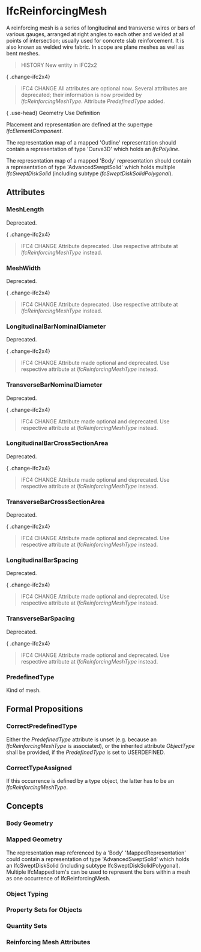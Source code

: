 # IfcReinforcingMesh

A reinforcing mesh is a series of longitudinal and transverse wires or bars of various gauges, arranged at right angles to each other and welded at all points of intersection; usually used for concrete slab reinforcement. It is also known as welded wire fabric. In scope are plane meshes as well as bent meshes.<!-- end of definition -->

> HISTORY New entity in IFC2x2

{ .change-ifc2x4}
> IFC4 CHANGE All attributes are optional now. Several attributes are deprecated; their information is now provided by _IfcReinforcingMeshType_. Attribute _PredefinedType_ added.

{ .use-head}
Geometry Use Definition

Placement and representation are defined at the supertype _IfcElementComponent_.

The representation map of a mapped 'Outline' representation should contain a representation of type 'Curve3D' which holds an _IfcPolyline_.

The representation map of a mapped 'Body' representation should contain a representation of type 'AdvancedSweptSolid' which holds multiple _IfcSweptDiskSolid_ (including subtype _IfcSweptDiskSolidPolygonal_).

## Attributes

### MeshLength
Deprecated.

{ .change-ifc2x4}
> IFC4 CHANGE Attribute deprecated. Use respective attribute at _IfcReinforcingMeshType_ instead.

### MeshWidth
Deprecated.

{ .change-ifc2x4}
> IFC4 CHANGE Attribute deprecated. Use respective attribute at _IfcReinforcingMeshType_ instead.

### LongitudinalBarNominalDiameter
Deprecated.

{ .change-ifc2x4}
> IFC4 CHANGE Attribute made optional and deprecated. Use respective attribute at _IfcReinforcingMeshType_ instead.

### TransverseBarNominalDiameter
Deprecated.

{ .change-ifc2x4}
> IFC4 CHANGE Attribute made optional and deprecated. Use respective attribute at _IfcReinforcingMeshType_ instead.

### LongitudinalBarCrossSectionArea
Deprecated.

{ .change-ifc2x4}
> IFC4 CHANGE Attribute made optional and deprecated. Use respective attribute at _IfcReinforcingMeshType_ instead.

### TransverseBarCrossSectionArea
Deprecated.

{ .change-ifc2x4}
> IFC4 CHANGE Attribute made optional and deprecated. Use respective attribute at _IfcReinforcingMeshType_ instead.

### LongitudinalBarSpacing
Deprecated.

{ .change-ifc2x4}
> IFC4 CHANGE Attribute made optional and deprecated. Use respective attribute at _IfcReinforcingMeshType_ instead.

### TransverseBarSpacing
Deprecated.

{ .change-ifc2x4}
> IFC4 CHANGE Attribute made optional and deprecated. Use respective attribute at _IfcReinforcingMeshType_ instead.

### PredefinedType
Kind of mesh.

## Formal Propositions

### CorrectPredefinedType
Either the _PredefinedType_ attribute is unset (e.g. because an _IfcReinforcingMeshType_ is associated), or the inherited attribute _ObjectType_ shall be provided, if the _PredefinedType_ is set to USERDEFINED.

### CorrectTypeAssigned
If this occurrence is defined by a type object, the latter has to be an _IfcReinforcingMeshType_.

## Concepts

### Body Geometry

### Mapped Geometry

The representation map referenced by a 'Body' 'MappedRepresentation' could contain a representation of type 'AdvancedSweptSolid' which holds an IfcSweptDiskSolid (including subtype IfcSweptDiskSolidPolygonal). Multiple IfcMappedItem's can be used to represent the bars within a mesh as one occurrence of IfcReinforcingMesh.

### Object Typing

### Property Sets for Objects

### Quantity Sets

### Reinforcing Mesh Attributes

